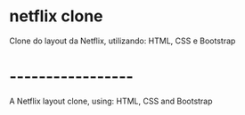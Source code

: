 # netflix clone

Clone do layout da Netflix, utilizando: HTML, CSS e Bootstrap

# -----------------

A Netflix layout clone, using: HTML, CSS and Bootstrap